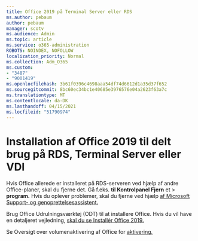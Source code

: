 ```yaml
---
title: Office 2019 på Terminal Server eller RDS
ms.author: pebaum
author: pebaum
manager: scotv
ms.audience: Admin
ms.topic: article
ms.service: o365-administration
ROBOTS: NOINDEX, NOFOLLOW
localization_priority: Normal
ms.collection: Adm_O365
ms.custom:
- "3487"
- "9001419"
ms.openlocfilehash: 3b61f0396c4698aaa54df74d6612d1a35d37f652
ms.sourcegitcommit: 8bc60ec34bc1e40685e3976576e04a2623f63a7c
ms.translationtype: MT
ms.contentlocale: da-DK
ms.lasthandoff: 04/15/2021
ms.locfileid: "51790974"
---
```

# <a name="deploying-office-2019-for-shared-use-on-rds-terminal-server-or-vdi"></a>Installation af Office 2019 til delt brug på RDS, Terminal Server eller VDI

Hvis Office allerede er installeret på RDS-serveren ved hjælp af andre Office-planer, skal du fjerne det. Gå f.eks. **til Kontrolpanel Fjern** et  >  **program.** Hvis du oplever problemer, skal du fjerne ved hjælp [af Microsoft Support- og genoprettelsesassistent.](https://aka.ms/SARA-OfficeUninstall-Alchemy) 

Brug Office Udrulningsværktøj (ODT) til at installere Office. Hvis du vil have en detaljeret vejledning, [skal du se Installér Office 2019.](https://docs.microsoft.com/deployoffice/office2019/deploy)

Se Oversigt over volumenaktivering af Office for [aktivering.](https://docs.microsoft.com/deployoffice/vlactivation/plan-volume-activation-of-office)